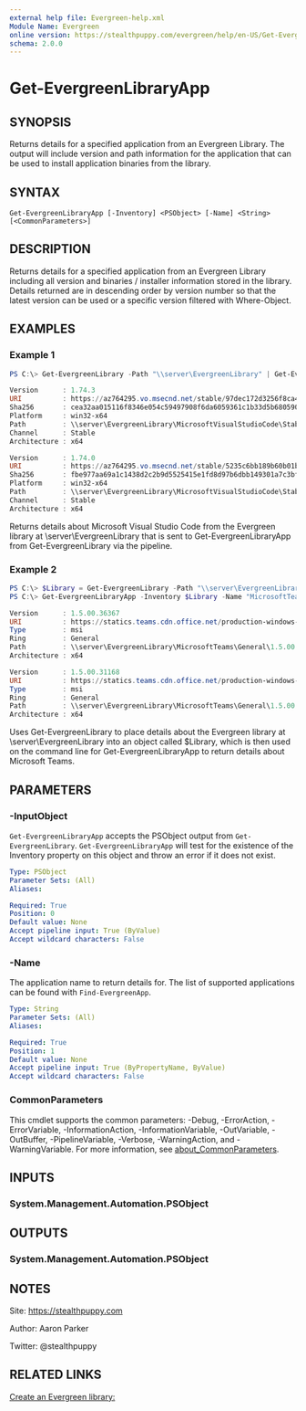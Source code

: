 ```yaml
---
external help file: Evergreen-help.xml
Module Name: Evergreen
online version: https://stealthpuppy.com/evergreen/help/en-US/Get-EvergreenLibraryApp/
schema: 2.0.0
---
```


# Get-EvergreenLibraryApp

## SYNOPSIS

Returns details for a specified application from an Evergreen Library. The output will include version and path information for the application that can be used to install application binaries from the library.

## SYNTAX

```
Get-EvergreenLibraryApp [-Inventory] <PSObject> [-Name] <String> [<CommonParameters>]
```

## DESCRIPTION

Returns details for a specified application from an Evergreen Library including all version and binaries / installer information stored in the library. Details returned are in descending order by version number so that the latest version can be used or a specific version filtered with Where-Object.

## EXAMPLES

### Example 1

```powershell
PS C:\> Get-EvergreenLibrary -Path "\\server\EvergreenLibrary" | Get-EvergreenLibraryApp -Name "MicrosoftVisualStudioCode"

Version      : 1.74.3
URI          : https://az764295.vo.msecnd.net/stable/97dec172d3256f8ca4bfb2143f3f76b503ca0534/VSCodeSetup-x64-1.74.3.exe
Sha256       : cea32aa015116f8346e054c59497908f6da6059361c1b33d5b68059031f2dc97
Platform     : win32-x64
Path         : \\server\EvergreenLibrary\MicrosoftVisualStudioCode\Stable\1.74.3\x64\VSCodeSetup-x64-1.74.3.exe
Channel      : Stable
Architecture : x64

Version      : 1.74.0
URI          : https://az764295.vo.msecnd.net/stable/5235c6bb189b60b01b1f49062f4ffa42384f8c91/VSCodeSetup-x64-1.74.0.exe
Sha256       : fbe977aa69a1c1438d2c2b9d5525415e1fd8d97b6dbb149301a7c3bf3a84b14a
Platform     : win32-x64
Path         : \\server\EvergreenLibrary\MicrosoftVisualStudioCode\Stable\1.74.3\x64\VSCodeSetup-x64-1.74.0.exe
Channel      : Stable
Architecture : x64
```

Returns details about Microsoft Visual Studio Code from the Evergreen library at \\server\EvergreenLibrary that is sent to Get-EvergreenLibraryApp from Get-EvergreenLibrary via the pipeline.

### Example 2

```powershell
PS C:\> $Library = Get-EvergreenLibrary -Path "\\server\EvergreenLibrary"
PS C:\> Get-EvergreenLibraryApp -Inventory $Library -Name "MicrosoftTeams"

Version      : 1.5.00.36367
URI          : https://statics.teams.cdn.office.net/production-windows-x64/1.5.00.36367/Teams_windows_x64.msi
Type         : msi
Ring         : General
Path         : \\server\EvergreenLibrary\MicrosoftTeams\General\1.5.00.36367\x64\Teams_windows_x64.msi
Architecture : x64

Version      : 1.5.00.31168
URI          : https://statics.teams.cdn.office.net/production-windows-x64/1.5.00.31168/Teams_windows_x64.msi
Type         : msi
Ring         : General
Path         : \\server\EvergreenLibrary\MicrosoftTeams\General\1.5.00.31168\x64\Teams_windows_x64.msi
Architecture : x64
```

Uses Get-EvergreenLibrary to place details about the Evergreen library at \\server\EvergreenLibrary into an object called $Library, which is then used on the command line for Get-EvergreenLibraryApp to return details about Microsoft Teams.

## PARAMETERS

### -InputObject

`Get-EvergreenLibraryApp` accepts the PSObject output from `Get-EvergreenLibrary`. `Get-EvergreenLibraryApp` will test for the existence of the Inventory property on this object and throw an error if it does not exist.

```yaml
Type: PSObject
Parameter Sets: (All)
Aliases:

Required: True
Position: 0
Default value: None
Accept pipeline input: True (ByValue)
Accept wildcard characters: False
```

### -Name

The application name to return details for.
The list of supported applications can be found with `Find-EvergreenApp`.

```yaml
Type: String
Parameter Sets: (All)
Aliases:

Required: True
Position: 1
Default value: None
Accept pipeline input: True (ByPropertyName, ByValue)
Accept wildcard characters: False
```

### CommonParameters

This cmdlet supports the common parameters: -Debug, -ErrorAction, -ErrorVariable, -InformationAction, -InformationVariable, -OutVariable, -OutBuffer, -PipelineVariable, -Verbose, -WarningAction, and -WarningVariable. For more information, see [about_CommonParameters](http://go.microsoft.com/fwlink/?LinkID=113216).

## INPUTS

### System.Management.Automation.PSObject

## OUTPUTS

### System.Management.Automation.PSObject

## NOTES

Site: https://stealthpuppy.com

Author: Aaron Parker

Twitter: @stealthpuppy

## RELATED LINKS

[Create an Evergreen library:](https://stealthpuppy.com/evergreen/getlibrary.html)
